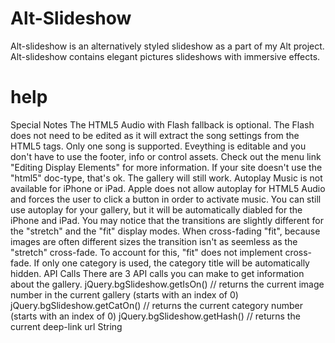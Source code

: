 # Alt-Slideshow
Alt-slideshow is an alternatively styled slideshow as a part of my Alt project.
Alt-slideshow contains elegant pictures slideshows with immersive effects.

# help

Special Notes
The HTML5 Audio with Flash fallback is optional. The Flash does not need to be edited as it will extract the song settings from the HTML5 tags. Only one song is supported.
Eveything is editable and you don't have to use the footer, info or control assets. Check out the menu link "Editing Display Elements" for more information.
If your site doesn't use the "html5" doc-type, that's ok. The gallery will still work.
Autoplay Music is not available for iPhone or iPad. Apple does not allow autoplay for HTML5 Audio and forces the user to click a button in order to activate music. You can still use autoplay for your gallery, but it will be automatically diabled for the iPhone and iPad.
You may notice that the transitions are slightly different for the "stretch" and the "fit" display modes. When cross-fading "fit", because images are often different sizes the transition isn't as seemless as the "stretch" cross-fade. To account for this, "fit" does not implement cross-fade.
If only one category is used, the category title will be automatically hidden.
API Calls
There are 3 API calls you can make to get information about the gallery.
jQuery.bgSlideshow.getIsOn() // returns the current image number in the current gallery (starts with an index of 0)
jQuery.bgSlideshow.getCatOn() // returns the current category number (starts with an index of 0)
jQuery.bgSlideshow.getHash() // returns the current deep-link url String

